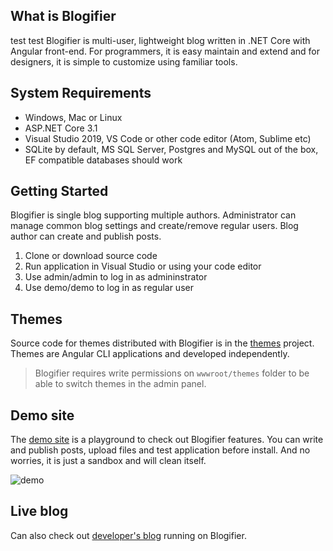 ## What is Blogifier
test test
Blogifier is multi-user, lightweight blog written in .NET Core with Angular front-end. For programmers, it is easy maintain and extend and for designers, it is simple to customize using familiar tools.

<!--- commented out until azure pipelines work with .net core 3.1
[![Build Status](https://dev.azure.com/rtur/Blogifier/_apis/build/status/blogifierdotnet.Blogifier)](https://dev.azure.com/rtur/Blogifier/_build/latest?definitionId=3)
-->

## System Requirements

* Windows, Mac or Linux
* ASP.NET Core 3.1
* Visual Studio 2019, VS Code or other code editor (Atom, Sublime etc)
* SQLite by default, MS SQL Server, Postgres and MySQL out of the box, EF compatible databases should work

## Getting Started

Blogifier is single blog supporting multiple authors. Administrator can manage common blog settings and create/remove regular users. Blog author can create and publish posts.

1. Clone or download source code
2. Run application in Visual Studio or using your code editor
3. Use admin/admin to log in as admininstrator
4. Use demo/demo to log in as regular user

## Themes

Source code for themes distributed with Blogifier  is in the [themes](https://github.com/blogifierdotnet/themes) project. 
Themes are Angular CLI applications and developed independently.

> Blogifier requires write permissions on `wwwroot/themes` folder to be able to switch themes in the admin panel.

## Demo site

The [demo site](http://blogifier.net) is a playground to check out Blogifier features. You can write and publish posts, upload files and test application before install. And no worries, it is just a sandbox and will clean itself.

![demo](https://user-images.githubusercontent.com/1932785/60846983-d6afcf80-a1a6-11e9-9f45-2d747900e395.jpg)

## Live blog

Can also check out [developer's blog](http://rtur.net) running on Blogifier.
